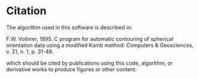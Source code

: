 # Citation

The algorithm used in this software is described in:

  F.W. Vollmer, 1995. C program for automatic contouring of spherical 
  orientation data using a modified Kamb method: Computers & Geosciences, 
  v. 21, n. 1, p. 31-49.
  
which should be cited by publications using this code, algorithm, or derivative 
works to produce figures or other content. 